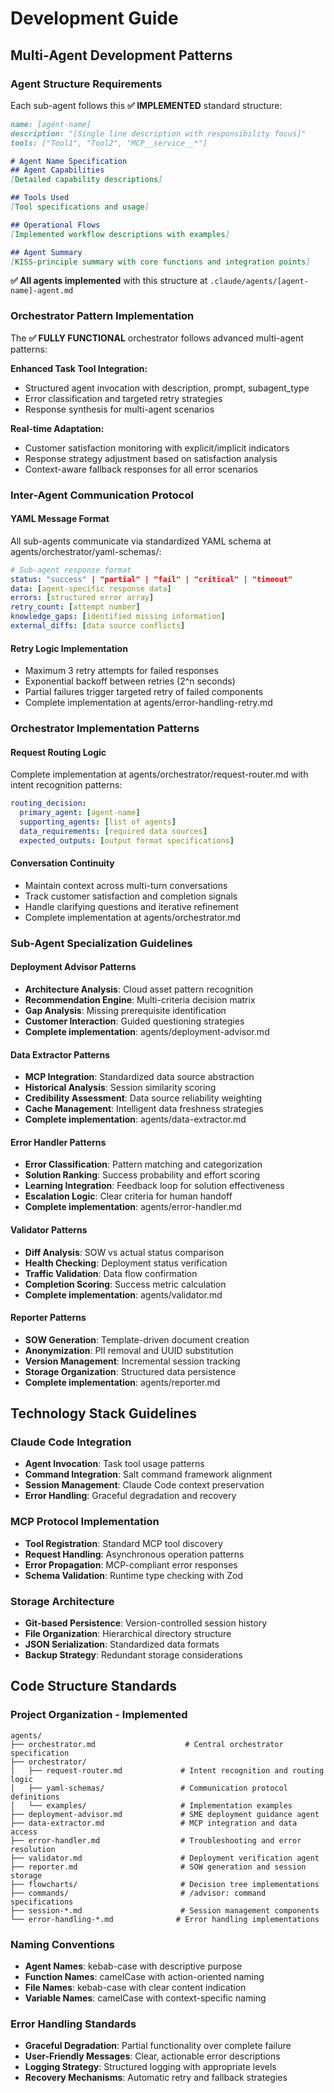 # Development Guide

## Multi-Agent Development Patterns

### Agent Structure Requirements
Each sub-agent follows this **✅ IMPLEMENTED** standard structure:

```markdown
name: [agent-name]
description: "[Single line description with responsibility focus]"
tools: ["Tool1", "Tool2", "MCP__service__*"]

# Agent Name Specification
## Agent Capabilities
[Detailed capability descriptions]

## Tools Used
[Tool specifications and usage]

## Operational Flows
[Implemented workflow descriptions with examples]

## Agent Summary
[KISS-principle summary with core functions and integration points]
```

**✅ All agents implemented** with this structure at `.claude/agents/[agent-name]-agent.md`

### Orchestrator Pattern Implementation
The **✅ FULLY FUNCTIONAL** orchestrator follows advanced multi-agent patterns:

**Enhanced Task Tool Integration:**
- Structured agent invocation with description, prompt, subagent_type
- Error classification and targeted retry strategies
- Response synthesis for multi-agent scenarios

**Real-time Adaptation:**
- Customer satisfaction monitoring with explicit/implicit indicators
- Response strategy adjustment based on satisfaction analysis
- Context-aware fallback responses for all error scenarios

### Inter-Agent Communication Protocol

#### YAML Message Format
All sub-agents communicate via standardized YAML schema at agents/orchestrator/yaml-schemas/:

```yaml
# Sub-agent response format
status: "success" | "partial" | "fail" | "critical" | "timeout"
data: [agent-specific response data]
errors: [structured error array]
retry_count: [attempt number]
knowledge_gaps: [identified missing information]
external_diffs: [data source conflicts]
```

#### Retry Logic Implementation
- Maximum 3 retry attempts for failed responses
- Exponential backoff between retries (2^n seconds)
- Partial failures trigger targeted retry of failed components
- Complete implementation at agents/error-handling-retry.md

### Orchestrator Implementation Patterns

#### Request Routing Logic
Complete implementation at agents/orchestrator/request-router.md with intent recognition patterns:

```yaml
routing_decision:
  primary_agent: [agent-name]
  supporting_agents: [list of agents]
  data_requirements: [required data sources]
  expected_outputs: [output format specifications]
```

#### Conversation Continuity
- Maintain context across multi-turn conversations
- Track customer satisfaction and completion signals
- Handle clarifying questions and iterative refinement
- Complete implementation at agents/orchestrator.md

### Sub-Agent Specialization Guidelines

#### Deployment Advisor Patterns
- **Architecture Analysis**: Cloud asset pattern recognition
- **Recommendation Engine**: Multi-criteria decision matrix
- **Gap Analysis**: Missing prerequisite identification
- **Customer Interaction**: Guided questioning strategies
- **Complete implementation**: agents/deployment-advisor.md

#### Data Extractor Patterns
- **MCP Integration**: Standardized data source abstraction
- **Historical Analysis**: Session similarity scoring
- **Credibility Assessment**: Data source reliability weighting
- **Cache Management**: Intelligent data freshness strategies
- **Complete implementation**: agents/data-extractor.md

#### Error Handler Patterns
- **Error Classification**: Pattern matching and categorization
- **Solution Ranking**: Success probability and effort scoring
- **Learning Integration**: Feedback loop for solution effectiveness
- **Escalation Logic**: Clear criteria for human handoff
- **Complete implementation**: agents/error-handler.md

#### Validator Patterns
- **Diff Analysis**: SOW vs actual status comparison
- **Health Checking**: Deployment status verification
- **Traffic Validation**: Data flow confirmation
- **Completion Scoring**: Success metric calculation
- **Complete implementation**: agents/validator.md

#### Reporter Patterns
- **SOW Generation**: Template-driven document creation
- **Anonymization**: PII removal and UUID substitution
- **Version Management**: Incremental session tracking
- **Storage Organization**: Structured data persistence
- **Complete implementation**: agents/reporter.md

## Technology Stack Guidelines

### Claude Code Integration
- **Agent Invocation**: Task tool usage patterns
- **Command Integration**: Salt command framework alignment
- **Session Management**: Claude Code context preservation
- **Error Handling**: Graceful degradation and recovery

### MCP Protocol Implementation
- **Tool Registration**: Standard MCP tool discovery
- **Request Handling**: Asynchronous operation patterns
- **Error Propagation**: MCP-compliant error responses
- **Schema Validation**: Runtime type checking with Zod

### Storage Architecture
- **Git-based Persistence**: Version-controlled session history
- **File Organization**: Hierarchical directory structure
- **JSON Serialization**: Standardized data formats
- **Backup Strategy**: Redundant storage considerations

## Code Structure Standards

### Project Organization - Implemented
```
agents/
├── orchestrator.md                    # Central orchestrator specification
├── orchestrator/
│   ├── request-router.md             # Intent recognition and routing logic
│   ├── yaml-schemas/                 # Communication protocol definitions
│   └── examples/                     # Implementation examples
├── deployment-advisor.md             # SME deployment guidance agent
├── data-extractor.md                 # MCP integration and data access
├── error-handler.md                  # Troubleshooting and error resolution
├── validator.md                      # Deployment verification agent
├── reporter.md                       # SOW generation and session storage
├── flowcharts/                       # Decision tree implementations
├── commands/                         # /advisor: command specifications
├── session-*.md                      # Session management components
└── error-handling-*.md              # Error handling implementations
```

### Naming Conventions
- **Agent Names**: kebab-case with descriptive purpose
- **Function Names**: camelCase with action-oriented naming
- **File Names**: kebab-case with clear content indication
- **Variable Names**: camelCase with context-specific naming

### Error Handling Standards
- **Graceful Degradation**: Partial functionality over complete failure
- **User-Friendly Messages**: Clear, actionable error descriptions
- **Logging Strategy**: Structured logging with appropriate levels
- **Recovery Mechanisms**: Automatic retry and fallback strategies